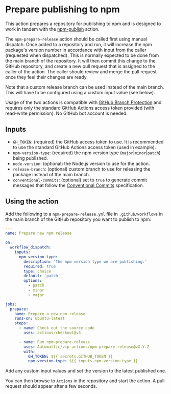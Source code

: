 # Prepare publishing to npm

This action prepares a repository for publishing to npm and is designed to work in tandem with the [npm-publish](../npm-publish/README.md) action.

The `npm-prepare-release` action should be called first using manual dispatch. Once added to a repository and run, it will increase the npm package's version number in accordance with input from the caller (requested when dispatched). This is normally expected to be done from the main branch of the repository. It will then commit this change to the GitHub repository, and create a new pull request that is assigned to the caller of the action. The caller should review and merge the pull request once they feel their changes are ready.

Note that a custom release branch can be used instead of the main branch. This will have to be configured using a custom input value (see below).

Usage of the two actions is compatible with [GitHub Branch Protection](https://docs.github.com/en/repositories/configuring-branches-and-merges-in-your-repository/managing-protected-branches/about-protected-branches) and requires only the standard GitHub Actions access token provided (with read-write permission). No GitHub bot account is needed.

## Inputs

* `GH_TOKEN`: (required) the GitHub access token to use. It is recommended to use the standard GitHub Actions access token (used in example).
* `npm-version-type`: (required) the npm version type (`major`|`minor`|`patch`) being published.
* `node-version`: (optional) the Node.js version to use for the action.
* `release-branch`: (optional) custom branch to use for releasing the package instead of the main branch.
* `conventional-commits`: (optional) set to `true` to generate commit messages that follow the [Conventional Commits](https://www.conventionalcommits.org/en/v1.0.0/#specification) specification.

## Using the action

Add the following to a `npm-prepare-release.yml` file in `.github/workflows` in the main branch of the GitHub repository you want to publish to npm:

```yaml
---
name: Prepare new npm release

on:
  workflow_dispatch:
    inputs:
      npm-version-type:
        description: 'The npm version type we are publishing.'
        required: true
        type: choice
        default: 'patch'
        options:
          - patch
          - minor
          - major

jobs:
  prepare:
    name: Prepare a new npm release
    runs-on: ubuntu-latest
    steps:
      - name: Check out the source code
        uses: actions/checkout@v3

      - name: Run npm-prepare-release
        uses: Automattic/vip-actions/npm-prepare-release@vX.Y.Z
        with:
          GH_TOKEN: ${{ secrets.GITHUB_TOKEN }}
          npm-version-type: ${{ inputs.npm-version-type }}
```

Add any custom input values and set the version to the latest published one.

You can then browse to `Actions` in the repository and start the action. A pull request should appear after a few seconds.

